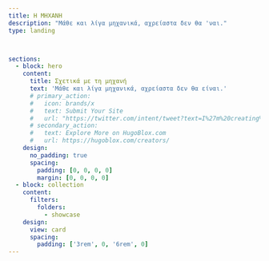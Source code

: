 ```yaml
---
title: Η ΜΗΧΑΝΗ
description: "Μάθε και λίγα μηχανικά, αχρείαστα δεν θα 'ναι."
type: landing



sections:
  - block: hero
    content:
      title: Σχετικά με τη μηχανή
      text: 'Μάθε και λίγα μηχανικά, αχρείαστα δεν θα είναι.'
      # primary_action:
      #   icon: brands/x
      #   text: Submit Your Site
      #   url: "https://twitter.com/intent/tweet?text=I%27m%20creating%20a%20beautiful%20website%20using%20the%20free%20%E2%9D%A4%EF%B8%8F%2C%20open%20source%20Hugo%20Blox%20Website%20Builder%20for%20%40GoHugoIO%20by%20%40GeorgeCushen%20%40GetResearchDev%20%E2%9C%A8%20Have%20some%20feedback%3F%20Please%20comment%20%F0%9F%A4%97&hashtags=MadeWithHugoBlox&url=https://HugoBlox.com/"
      # secondary_action:
      #   text: Explore More on HugoBlox.com
      #   url: https://hugoblox.com/creators/
    design:
      no_padding: true
      spacing:
        padding: [0, 0, 0, 0]
        margin: [0, 0, 0, 0]
  - block: collection
    content:
      filters:
        folders:
          - showcase
    design:
      view: card
      spacing:
        padding: ['3rem', 0, '6rem', 0]
---
```

